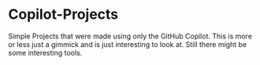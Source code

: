 # Copilot-Projects
Simple Projects that were made using only the GitHub Copilot.
This is more or less just a gimmick and is just interesting to look at. Still there might be some interesting tools.
